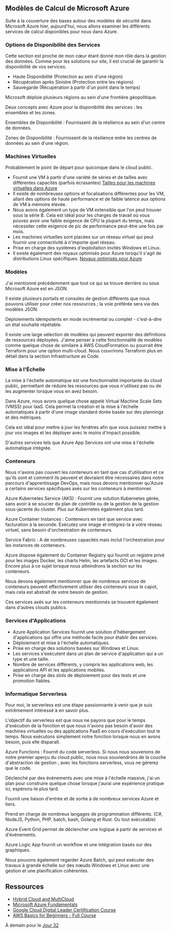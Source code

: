 ## Modèles de Calcul de Microsoft Azure

Suite à la couverture des bases autour des modèles de sécurité dans Microsoft Azure hier, aujourd'hui, nous allons examiner les différents services de calcul disponibles pour nous dans Azure.

### Options de Disponibilité des Services

Cette section est proche de mon cœur étant donné mon rôle dans la gestion des données. Comme pour les solutions sur site, il est crucial de garantir la disponibilité de vos services.

- Haute Disponibilité (Protection au sein d'une région)
- Récupération après Sinistre (Protection entre les régions)
- Sauvegarde (Récupération à partir d'un point dans le temps)

Microsoft déploie plusieurs régions au sein d'une frontière géopolitique.

Deux concepts avec Azure pour la disponibilité des services : les ensembles et les zones.

Ensembles de Disponibilité : Fournissent de la résilience au sein d'un centre de données.

Zones de Disponibilité : Fournissent de la résilience entre les centres de données au sein d'une région.

### Machines Virtuelles

Probablement le point de départ pour quiconque dans le cloud public.

- Fournit une VM à partir d'une variété de séries et de tailles avec différentes capacités (parfois écrasantes) [Tailles pour les machines virtuelles dans Azure](https://docs.microsoft.com/en-us/azure/virtual-machines/sizes)
- Il existe de nombreuses options et focalisations différentes pour les VM, allant des options de haute performance et de faible latence aux options de VM à mémoire élevée.
- Nous avons également un type de VM extensible que l'on peut trouver sous la série B. Cela est idéal pour les charges de travail où vous pouvez avoir une faible exigence de CPU la plupart du temps, mais nécessiter cette exigence de pic de performance peut-être une fois par mois.
- Les machines virtuelles sont placées sur un réseau virtuel qui peut fournir une connectivité à n'importe quel réseau.
- Prise en charge des systèmes d'exploitation invités Windows et Linux.
- Il existe également des noyaux optimisés pour Azure lorsqu'il s'agit de distributions Linux spécifiques. [Noyaux optimisés pour Azure](https://docs.microsoft.com/en-us/azure/virtual-machines/linux/endorsed-distros#azure-tuned-kernels)

### Modèles

J'ai mentionné précédemment que tout ce qui se trouve derrière ou sous Microsoft Azure est en JSON.

Il existe plusieurs portails et consoles de gestion différents que nous pouvons utiliser pour créer nos ressources ; la voie préférée sera via des modèles JSON.

Déploiements idempotents en mode incrémental ou complet - c'est-à-dire un état souhaité répétable.

Il existe une large sélection de modèles qui peuvent exporter des définitions de ressources déployées. J'aime penser à cette fonctionnalité de modèles comme quelque chose de similaire à AWS CloudFormation ou pourrait être Terraform pour une option multi-cloud. Nous couvrirons Terraform plus en détail dans la section Infrastructure as Code.

### Mise à l'Échelle

La mise à l'échelle automatique est une fonctionnalité importante du cloud public, permettant de réduire les ressources que vous n'utilisez pas ou de les augmenter lorsque vous en avez besoin.

Dans Azure, nous avons quelque chose appelé Virtual Machine Scale Sets (VMSS) pour IaaS. Cela permet la création et la mise à l'échelle automatiques à partir d'une image standard dorée basée sur des plannings et des métriques.

Cela est idéal pour mettre à jour les fenêtres afin que vous puissiez mettre à jour vos images et les déployer avec le moins d'impact possible.

D'autres services tels que Azure App Services ont une mise à l'échelle automatique intégrée.

### Conteneurs

Nous n'avons pas couvert les conteneurs en tant que cas d'utilisation et ce qu'ils sont et comment ils peuvent et devraient être nécessaires dans notre parcours d'apprentissage DevOps, mais nous devons mentionner qu'Azure a certains services spécifiques axés sur les conteneurs à mentionner.

Azure Kubernetes Service (AKS) : Fournit une solution Kubernetes gérée, sans avoir à se soucier du plan de contrôle ou de la gestion de la gestion sous-jacente du cluster. Plus sur Kubernetes également plus tard.

Azure Container Instances : Conteneurs en tant que service avec facturation à la seconde. Exécutez une image et intégrez-la à votre réseau virtuel, sans besoin d'orchestration de conteneurs.

Service Fabric : A de nombreuses capacités mais inclut l'orchestration pour les instances de conteneurs.

Azure dispose également du Container Registry qui fournit un registre privé pour les images Docker, les charts Helm, les artefacts OCI et les images. Encore plus à ce sujet lorsque nous atteindrons la section sur les conteneurs.

Nous devons également mentionner que de nombreux services de conteneurs peuvent effectivement utiliser des conteneurs sous le capot, mais cela est abstrait de votre besoin de gestion.

Ces services axés sur les conteneurs mentionnés se trouvent également dans d'autres clouds publics.

### Services d'Applications

- Azure Application Services fournit une solution d'hébergement d'applications qui offre une méthode facile pour établir des services.
- Déploiement et mise à l'échelle automatiques.
- Prise en charge des solutions basées sur Windows et Linux.
- Les services s'exécutent dans un plan de service d'application qui a un type et une taille.
- Nombre de services différents, y compris les applications web, les applications API et les applications mobiles.
- Prise en charge des slots de déploiement pour des tests et une promotion fiables.

### Informatique Serverless

Pour moi, le serverless est une étape passionnante à venir que je suis extrêmement intéressé à en savoir plus.

L'objectif du serverless est que nous ne payons que pour le temps d'exécution de la fonction et que nous n'avons pas besoin d'avoir des machines virtuelles ou des applications PaaS en cours d'exécution tout le temps. Nous exécutons simplement notre fonction lorsque nous en avons besoin, puis elle disparaît.

Azure Functions : Fournit du code serverless. Si nous nous souvenons de notre premier aperçu du cloud public, nous nous souviendrons de la couche d'abstraction de gestion ; avec les fonctions serverless, vous ne gérerez que le code.

Déclenché par des événements avec une mise à l'échelle massive, j'ai un plan pour construire quelque chose lorsque j'aurai une expérience pratique ici, espérons-le plus tard.

Fournit une liaison d'entrée et de sortie à de nombreux services Azure et tiers.

Prend en charge de nombreux langages de programmation différents. (C#, NodeJS, Python, PHP, batch, bash, Golang et Rust. Ou tout exécutable)

Azure Event Grid permet de déclencher une logique à partir de services et d'événements.

Azure Logic App fournit un workflow et une intégration basés sur des graphiques.

Nous pouvons également regarder Azure Batch, qui peut exécuter des travaux à grande échelle sur des nœuds Windows et Linux avec une gestion et une planification cohérentes.

## Ressources

- [Hybrid Cloud and MultiCloud](https://www.youtube.com/watch?v=qkj5W98Xdvw)
- [Microsoft Azure Fundamentals](https://www.youtube.com/watch?v=NKEFWyqJ5XA&list=WL&index=130&t=12s)
- [Google Cloud Digital Leader Certification Course](https://www.youtube.com/watch?v=UGRDM86MBIQ&list=WL&index=131&t=10s)
- [AWS Basics for Beginners - Full Course](https://www.youtube.com/watch?v=ulprqHHWlng&t=5352s)

À demain pour le [Jour 32](day32.md)